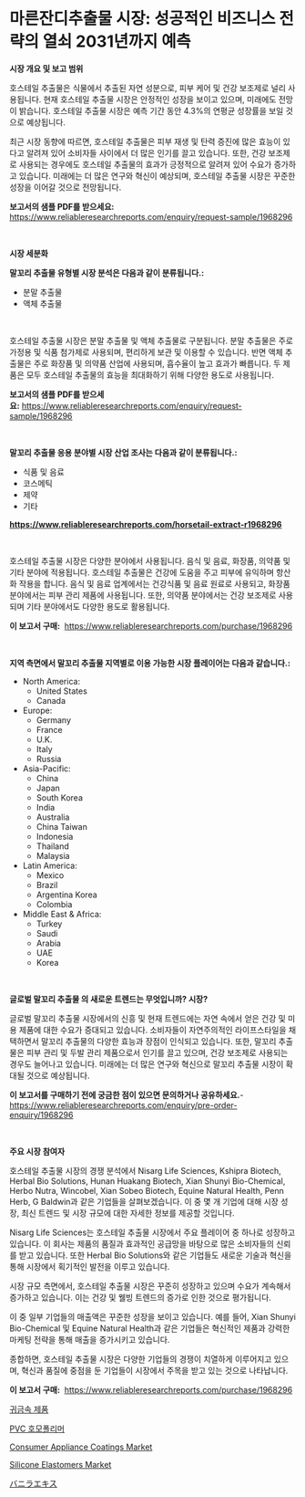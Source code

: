 <p><h1>마른잔디추출물 시장: 성공적인 비즈니스 전략의 열쇠 2031년까지 예측</h1></p><p><strong>시장 개요 및 보고 범위</strong></p>
<p><p>호스테일 추출물은 식물에서 추출된 자연 성분으로, 피부 케어 및 건강 보조제로 널리 사용됩니다. 현재 호스테일 추출물 시장은 안정적인 성장을 보이고 있으며, 미래에도 전망이 밝습니다. 호스테일 추출물 시장은 예측 기간 동안 4.3%의 연평균 성장률을 보일 것으로 예상됩니다. </p><p>최근 시장 동향에 따르면, 호스테일 추출물은 피부 재생 및 탄력 증진에 많은 효능이 있다고 알려져 있어 소비자들 사이에서 더 많은 인기를 끌고 있습니다. 또한, 건강 보조제로 사용되는 경우에도 호스테일 추출물의 효과가 긍정적으로 알려져 있어 수요가 증가하고 있습니다. 미래에는 더 많은 연구와 혁신이 예상되며, 호스테일 추출물 시장은 꾸준한 성장을 이어갈 것으로 전망됩니다.</p></p>
<p><strong>보고서의 샘플 PDF를 받으세요:</strong> <a href="https://www.reliableresearchreports.com/enquiry/request-sample/1968296">https://www.reliableresearchreports.com/enquiry/request-sample/1968296</a></p>
<p>&nbsp;</p>
<p><strong>시장 세분화</strong></p>
<p><strong>말꼬리 추출물 유형별 시장 분석은 다음과 같이 분류됩니다.:</strong></p>
<p><ul><li>분말 추출물</li><li>액체 추출물</li></ul></p>
<p>&nbsp;</p>
<p><p>호스테일 추출물 시장은 분말 추출물 및 액체 추출물로 구분됩니다. 분말 추출물은 주로 가정용 및 식품 첨가제로 사용되며, 편리하게 보관 및 이용할 수 있습니다. 반면 액체 추출물은 주로 화장품 및 의약품 산업에 사용되며, 흡수율이 높고 효과가 빠릅니다. 두 제품은 모두 호스테일 추출물의 효능을 최대화하기 위해 다양한 용도로 사용됩니다.</p></p>
<p><strong>보고서의 샘플 PDF를 받으세요:</strong>&nbsp;<a href="https://www.reliableresearchreports.com/enquiry/request-sample/1968296">https://www.reliableresearchreports.com/enquiry/request-sample/1968296</a></p>
<p>&nbsp;</p>
<p><strong> 말꼬리 추출물 응용 분야별 시장 산업 조사는 다음과 같이 분류됩니다.:</strong></p>
<p><ul><li>식품 및 음료</li><li>코스메틱</li><li>제약</li><li>기타</li></ul></p>
<p><strong><a href="https://www.reliableresearchreports.com/horsetail-extract-r1968296">https://www.reliableresearchreports.com/horsetail-extract-r1968296</a></strong></p>
<p>&nbsp;</p>
<p><p>호스테일 추출물 시장은 다양한 분야에서 사용됩니다. 음식 및 음료, 화장품, 의약품 및 기타 분야에 적용됩니다. 호스테일 추출물은 건강에 도움을 주고 피부에 유익하며 항산화 작용을 합니다. 음식 및 음료 업계에서는 건강식품 및 음료 원료로 사용되고, 화장품 분야에서는 피부 관리 제품에 사용됩니다. 또한, 의약품 분야에서는 건강 보조제로 사용되며 기타 분야에서도 다양한 용도로 활용됩니다.</p></p>
<p><strong>이 보고서 구매:</strong>&nbsp; <a href="https://www.reliableresearchreports.com/purchase/1968296">https://www.reliableresearchreports.com/purchase/1968296</a></p>
<p>&nbsp;</p>
<p><strong>지역 측면에서 말꼬리 추출물 지역별로 이용 가능한 시장 플레이어는 다음과 같습니다.:</strong></p>
<p><ul>
    <li>
        North America:
        <ul>
            <li>United States</li>
            <li>Canada</li>
        </ul>
    </li>
    <li>
        Europe:
        <ul>
            <li>Germany</li>
            <li>France</li>
            <li>U.K.</li>
            <li>Italy</li>
            <li>Russia</li>
        </ul>
    </li>
    <li>
        Asia-Pacific:
        <ul>
            <li>China</li>
            <li>Japan</li>
            <li>South Korea</li>
            <li>India</li>
            <li>Australia</li>
            <li>China Taiwan</li>
            <li>Indonesia</li>
            <li>Thailand</li>
            <li>Malaysia</li>
        </ul>
    </li>
    <li>
        Latin America:
        <ul>
            <li>Mexico</li>
            <li>Brazil</li>
            <li>Argentina Korea</li>
            <li>Colombia</li>
        </ul>
    </li>
    <li>
        Middle East & Africa:
        <ul>
            <li>Turkey</li>
            <li>Saudi</li>
            <li>Arabia</li>
            <li>UAE</li>
            <li>Korea</li>
        </ul>
    </li>
    </ul></p>
<p>&nbsp;</p>
<p><strong>글로벌 말꼬리 추출물 의 새로운 트렌드는 무엇입니까? 시장?</strong></p>
<p><p>글로벌 말꼬리 추출물 시장에서의 신흥 및 현재 트렌드에는 자연 속에서 얻은 건강 및 미용 제품에 대한 수요가 증대되고 있습니다. 소비자들이 자연주의적인 라이프스타일을 채택하면서 말꼬리 추출물의 다양한 효능과 장점이 인식되고 있습니다. 또한, 말꼬리 추출물은 피부 관리 및 두발 관리 제품으로서 인기를 끌고 있으며, 건강 보조제로 사용되는 경우도 늘어나고 있습니다. 미래에는 더 많은 연구와 혁신으로 말꼬리 추출물 시장이 확대될 것으로 예상됩니다.</p></p>
<p><strong>이 보고서를 구매하기 전에 궁금한 점이 있으면 문의하거나 공유하세요.</strong>- <a href="https://www.reliableresearchreports.com/enquiry/pre-order-enquiry/1968296">https://www.reliableresearchreports.com/enquiry/pre-order-enquiry/1968296</a></p>
<p>&nbsp;</p>
<p><strong>주요 시장 참여자</strong></p>
<p><p>호스테일 추출물 시장의 경쟁 분석에서 Nisarg Life Sciences, Kshipra Biotech, Herbal Bio Solutions, Hunan Huakang Biotech, Xian Shunyi Bio-Chemical, Herbo Nutra, Wincobel, Xian Sobeo Biotech, Equine Natural Health, Penn Herb, G Baldwin과 같은 기업들을 살펴보겠습니다. 이 중 몇 개 기업에 대해 시장 성장, 최신 트렌드 및 시장 규모에 대한 자세한 정보를 제공할 것입니다.</p><p>Nisarg Life Sciences는 호스테일 추출물 시장에서 주요 플레이어 중 하나로 성장하고 있습니다. 이 회사는 제품의 품질과 효과적인 공급망을 바탕으로 많은 소비자들의 신뢰를 받고 있습니다. 또한 Herbal Bio Solutions와 같은 기업들도 새로운 기술과 혁신을 통해 시장에서 획기적인 발전을 이루고 있습니다.</p><p>시장 규모 측면에서, 호스테일 추출물 시장은 꾸준히 성장하고 있으며 수요가 계속해서 증가하고 있습니다. 이는 건강 및 웰빙 트렌드의 증가로 인한 것으로 평가됩니다.</p><p>이 중 일부 기업들의 매출액은 꾸준한 성장을 보이고 있습니다. 예를 들어, Xian Shunyi Bio-Chemical 및 Equine Natural Health과 같은 기업들은 혁신적인 제품과 강력한 마케팅 전략을 통해 매출을 증가시키고 있습니다.</p><p>종합하면, 호스테일 추출물 시장은 다양한 기업들의 경쟁이 치열하게 이루어지고 있으며, 혁신과 품질에 중점을 둔 기업들이 시장에서 주목을 받고 있는 것으로 나타납니다.</p></p>
<p><strong>이 보고서 구매:</strong>&nbsp;&nbsp;<a href="https://www.reliableresearchreports.com/purchase/1968296">https://www.reliableresearchreports.com/purchase/1968296</a></p>
<p><p><a href="https://github.com/nuekbpymrrz5/Market-Research-Report-List-1/blob/main/733117120087.md">귀금속 제품</a></p><p><a href="https://github.com/BrettWeberrt8767765/Market-Research-Report-List-1/blob/main/463039020088.md">PVC 호모폴리머</a></p><p><a href="https://issuu.com/reportprime-2/docs/consumer-appliance-coatings-market-size-2030.pptx">Consumer Appliance Coatings Market</a></p><p><a href="https://issuu.com/reportprime-2/docs/silicone-elastomers-market-size-2030.pptx">Silicone Elastomers Market</a></p><p><a href="https://github.com/hilmi-2a/Market-Research-Report-List-1/blob/main/339396121840.md">バニラエキス</a></p></p>